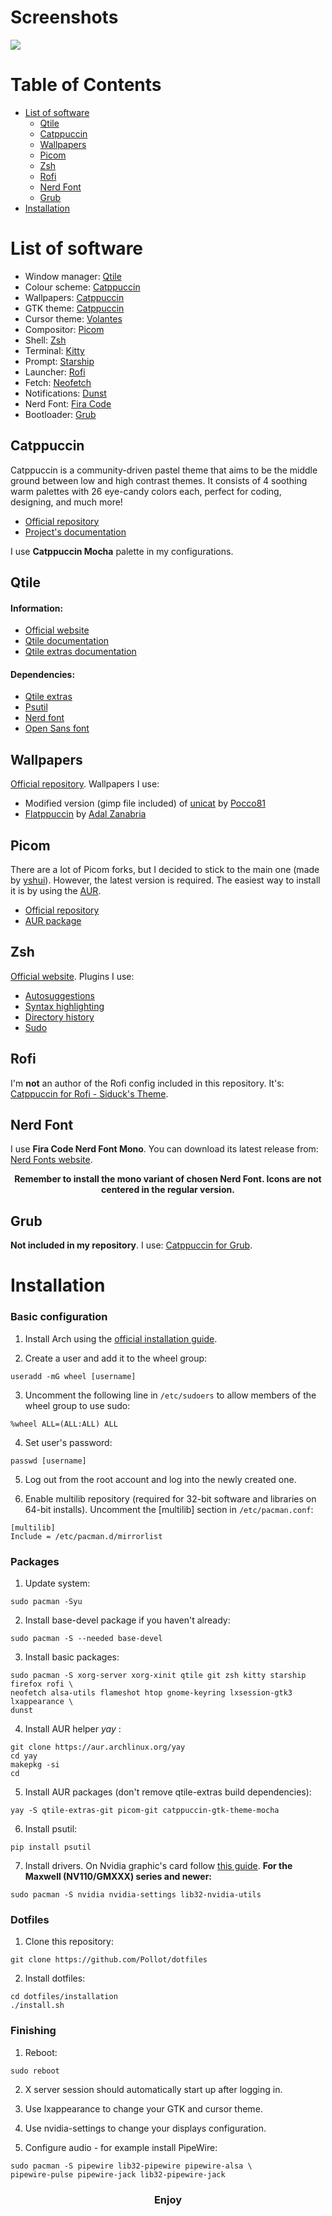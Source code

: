 # Screenshots
<img src="screenshots/unixporn.jpg">

# Table of Contents
- [List of software](#list-of-software)
    - [Qtile](#qtile)
    - [Catppuccin](#catppuccin)
    - [Wallpapers](#wallpapers)
    - [Picom](#picom)
    - [Zsh](#zsh)
    - [Rofi](#rofi)
    - [Nerd Font](#nerd-font)
    - [Grub](#grub)
- [Installation](#installation)

# List of software
- Window manager: [Qtile](#qtile)
- Colour scheme: [Catppuccin](#catppuccin)
- Wallpapers: [Catppuccin](#wallpapers)
- GTK theme: [Catppuccin](https://github.com/catppuccin/gtk)
- Cursor theme: [Volantes](https://www.gnome-look.org/p/1356095)
- Compositor: [Picom](#picom)
- Shell: [Zsh](#zsh)
- Terminal: [Kitty](https://sw.kovidgoyal.net/kitty/)
- Prompt: [Starship](https://starship.rs/)
- Launcher: [Rofi](#rofi)
- Fetch: [Neofetch](https://github.com/dylanaraps/neofetch)
- Notifications: [Dunst](https://dunst-project.org/)
- Nerd Font: [Fira Code](#nerd-font)
- Bootloader: [Grub](#grub)

## Catppuccin
Catppuccin is a community-driven pastel theme that aims to be the middle ground between low and high contrast themes. It consists of 4 soothing warm palettes with 26 eye-candy colors each, perfect for coding, designing, and much more!
- [Official repository](https://github.com/catppuccin/catppuccin)
- [Project's documentation](https://github.com/catppuccin/catppuccin/tree/dev/docs)

I use **Catppuccin Mocha** palette in my configurations.
## Qtile
#### Information:
- [Official website](http://www.qtile.org/)
- [Qtile documentation](http://docs.qtile.org/en/stable/)
- [Qtile extras documentation](https://qtile-extras.readthedocs.io/en/stable/index.html)
#### Dependencies:
- [Qtile extras](https://qtile-extras.readthedocs.io/en/stable/manual/install.html)
- [Psutil](https://pypi.org/project/psutil/)
- [Nerd font](#nerd-font)
- [Open Sans font](https://fonts.google.com/specimen/Open+Sans)

## Wallpapers
[Official repository](https://github.com/catppuccin/wallpapers). Wallpapers I use:
- Modified version (gimp file included) of [unicat](https://github.com/catppuccin/wallpapers/blob/main/minimalistic/black5_unicat.png) by [Pocco81](https://github.com/Pocco81)
- [Flatppuccin](https://github.com/catppuccin/wallpapers/blob/main/flatppuccin/flatppuccin_4k_macchiato.png) by [Adal Zanabria](https://github.com/AdalZanabria)

## Picom
There are a lot of Picom forks, but I decided to stick to the main one (made by [yshui](https://github.com/yshui)). However, the latest version is required. The easiest way to install it is by using the [AUR](https://aur.archlinux.org/).
- [Official repository](https://github.com/yshui/picom)
- [AUR package](https://aur.archlinux.org/packages/picom-git)

## Zsh
[Official website](https://www.zsh.org/). Plugins I use:
- [Autosuggestions](https://github.com/zsh-users/zsh-autosuggestions)
- [Syntax highlighting](https://github.com/zsh-users/zsh-syntax-highlighting)
- [Directory history](https://github.com/ohmyzsh/ohmyzsh/tree/master/plugins/dirhistory)
- [Sudo](https://github.com/ohmyzsh/ohmyzsh/tree/master/plugins/sudo)

## Rofi
I'm **not** an author of the Rofi config included in this repository. It's: [Catppuccin for Rofi - Siduck's Theme](https://github.com/catppuccin/rofi/tree/main/basic).

## Nerd Font
I use **Fira Code Nerd Font Mono**. You can download its latest release from: [Nerd Fonts website](https://www.nerdfonts.com/font-downloads).

**<p align="center">Remember to install the mono variant of chosen Nerd Font. Icons are not centered in the regular version.</p>**

## Grub
**Not included in my repository**. I use: [Catppuccin for Grub](https://github.com/catppuccin/grub).

# Installation

### Basic configuration
1. Install Arch using the [official installation guide](https://wiki.archlinux.org/title/installation_guide).

2. Create a user and add it to the wheel group:
```
useradd -mG wheel [username]
```

3. Uncomment the following line in ```/etc/sudoers``` to allow members of the wheel group to use sudo:
```
%wheel ALL=(ALL:ALL) ALL
```

4. Set user's password:
```
passwd [username]
```

5. Log out from the root account and log into the newly created one.

6. Enable multilib repository (required for 32-bit software and libraries on 64-bit installs). Uncomment the [multilib] section in ```/etc/pacman.conf```:
```
[multilib]
Include = /etc/pacman.d/mirrorlist
```

### Packages
1. Update system:
```
sudo pacman -Syu
```

2. Install base-devel package if you haven't already:
```
sudo pacman -S --needed base-devel
```

3. Install basic packages:
```
sudo pacman -S xorg-server xorg-xinit qtile git zsh kitty starship firefox rofi \
neofetch alsa-utils flameshot htop gnome-keyring lxsession-gtk3 lxappearance \
dunst
```

4. Install AUR helper *yay* :
```
git clone https://aur.archlinux.org/yay
cd yay
makepkg -si
cd
```

5. Install AUR packages (don't remove qtile-extras build dependencies):
```
yay -S qtile-extras-git picom-git catppuccin-gtk-theme-mocha
```

6. Install psutil:
```
pip install psutil
```

7. Install drivers. On Nvidia graphic's card follow [this guide](https://wiki.archlinux.org/title/NVIDIA). **For the Maxwell (NV110/GMXXX) series and newer:**
```
sudo pacman -S nvidia nvidia-settings lib32-nvidia-utils
```

### Dotfiles

1. Clone this repository:
```
git clone https://github.com/Pollot/dotfiles
```

2. Install dotfiles:
```
cd dotfiles/installation
./install.sh
```

### Finishing

1. Reboot:
```
sudo reboot
```

2. X server session should automatically start up after logging in.

3. Use lxappearance to change your GTK and cursor theme.

4. Use nvidia-settings to change your displays configuration.

5. Configure audio - for example install PipeWire:
```
sudo pacman -S pipewire lib32-pipewire pipewire-alsa \
pipewire-pulse pipewire-jack lib32-pipewire-jack
```

<h3 align="center">Enjoy</h3>
